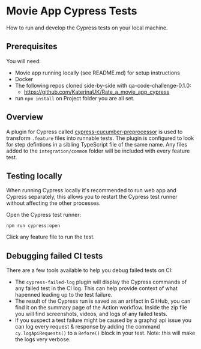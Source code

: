 # Movie App Cypress Tests

How to run and develop the Cypress tests on your local machine.

## Prerequisites

You will need:

- Movie app running locally (see README.md) for setup instructions
- Docker
- The following repos cloned side-by-side with qa-code-challenge-0.1.0:
  - https://github.com/KaterinaUK/Rate_a_movie_app_cypress
- run `npm install` on Project folder you are all set.

## Overview

A plugin for Cypress called [cypress-cucumber-preprocessor](https://github.com/badeball/cypress-cucumber-preprocessor) is used to transform `.feature` files into runnable tests. The plugin is configured to look for step defintions in a sibling TypeScript file of the same name. Any files added to the `integration/common` folder will be included with every feature test.

## Testing locally

When running Cypress locally it's recommended to run web app and Cypress separately, this allows you to restart the Cypress test runner without affecting the other processes.

Open the Cypress test runner:

   `npm run cypress:open`

   Click any feature file to run the test.

## Debugging failed CI tests

There are a few tools available to help you debug failed tests on CI:

- The `cypress-failed-log` plugin will display the Cypress commands of any failed test in the CI log. This can help provide context of what hapenned leading up to the test failure.
- The result of the Cypress run is saved as an artifact in GitHub, you can find it on the summary page of the Action workflow. Inside the zip file you will find screenshots, videos, and logs of any failed tests.
- If you suspect a test failure might be caused by a graphql api issue you can log every request & response by adding the command `cy.logApiRequests()` to a `Before()` block in your test. Note: this will make the logs very verbose.
